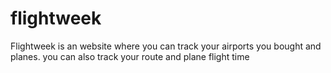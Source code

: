 # flightweek
 
Flightweek is an website where you can track your airports you bought and planes. you can also track your route and plane flight time 
